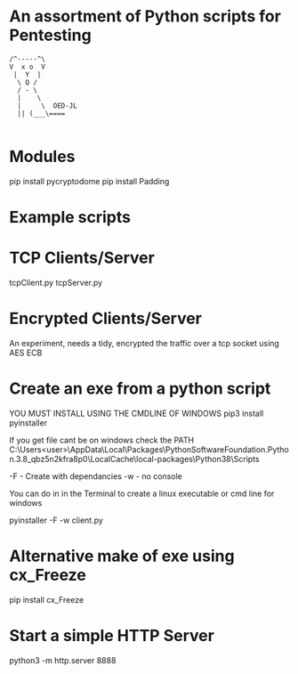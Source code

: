 # An assortment of Python scripts for Pentesting

 ```
 /^-----^\
 V  x o  V
  |  Y  |
   \ Q /
   / - \
   |    \
   |     \  OED-JL
   || (___\====
   
   ```
# Modules
pip install pycryptodome
pip install Padding

#  Example scripts

# TCP Clients/Server
tcpClient.py
tcpServer.py

# Encrypted Clients/Server

An experiment, needs a tidy, encrypted the traffic over a tcp socket using AES ECB

# Create an exe from a python script
YOU MUST INSTALL USING THE CMDLINE OF WINDOWS
pip3 install pyinstaller

If you get file cant be on windows check the PATH
C:\Users\<user>\AppData\Local\Packages\PythonSoftwareFoundation.Python.3.8_qbz5n2kfra8p0\LocalCache\local-packages\Python38\Scripts


-F - Create with dependancies
-w - no console

You can do in in the Terminal to create a linux executable or cmd line for windows

pyinstaller -F -w client.py

# Alternative make of exe using cx_Freeze

pip install cx_Freeze



# Start a simple HTTP Server
python3 -m http.server 8888
